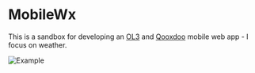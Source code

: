 # MobileWx

This is a sandbox for developing an [OL3](http://openlayers.org/) and [Qooxdoo](http://qooxdoo.org/) mobile web app - I focus on weather.

![Example](https://github.com/eflowbeach/MobileWx/blob/master/MobileWx.png?raw=true)